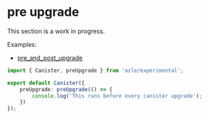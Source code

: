 # pre upgrade

This section is a work in progress.

Examples:

-   [pre_and_post_upgrade](https://github.com/demergent-labs/azle/tree/main/examples/pre_and_post_upgrade)

```typescript
import { Canister, preUpgrade } from 'azle/experimental';

export default Canister({
    preUpgrade: preUpgrade(() => {
        console.log('This runs before every canister upgrade');
    })
});
```
